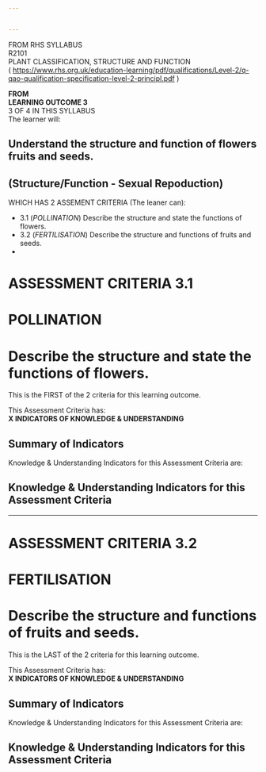 ```yaml
---


---
```


<p>FROM RHS SYLLABUS<br>
R2101<br>
PLANT CLASSIFICATION, STRUCTURE AND FUNCTION<br>
( <a href="https://www.rhs.org.uk/education-learning/pdf/qualifications/Level-2/q-qao-qualification-specification-level-2-principl.pdf">https://www.rhs.org.uk/education-learning/pdf/qualifications/Level-2/q-qao-qualification-specification-level-2-principl.pdf</a> )</p>
<p><strong>FROM<br>
LEARNING OUTCOME 3</strong><br>
3 OF 4 IN THIS SYLLABUS<br>
The learner will:</p>
<h2 id="understand-the-structure-and-function-of-flowers-fruits-and-seeds.">Understand the structure and function of flowers fruits and seeds.</h2>
<h2 id="structurefunction---sexual-repoduction">(Structure/Function - Sexual Repoduction)</h2>
<p>WHICH HAS 2 ASSEMENT CRITERIA (The leaner can):</p>
<ul>
<li>3.1 (<em>POLLINATION</em>) Describe the structure and state the functions of flowers.</li>
<li>3.2 (<em>FERTILISATION</em>) Describe the structure and functions of fruits and seeds.</li>
<li></li>
</ul>
<h1 id="assessment-criteria-3.1">ASSESSMENT CRITERIA 3.1</h1>
<h1 id="pollination"><strong>POLLINATION</strong></h1>
<h1 id="describe-the-structure-and-state-the-functions-of-flowers.">Describe the structure and state the functions of flowers.</h1>
<p>This is the FIRST of the 2 criteria for this learning outcome.</p>
<p>This Assessment Criteria has:<br>
<strong>X INDICATORS OF KNOWLEDGE &amp; UNDERSTANDING</strong></p>
<h2 id="summary-of-indicators">Summary of Indicators</h2>
<p>Knowledge &amp; Understanding Indicators for this Assessment Criteria are:</p>
<h2 id="knowledge--understanding-indicators-for-this-assessment-criteria">Knowledge &amp; Understanding Indicators for this Assessment Criteria</h2>
<hr>
<h1 id="assessment-criteria-3.2">ASSESSMENT CRITERIA 3.2</h1>
<h1 id="fertilisation"><strong>FERTILISATION</strong></h1>
<h1 id="describe-the-structure-and-functions-of-fruits-and-seeds.">Describe the structure and functions of fruits and seeds.</h1>
<p>This is the LAST of the 2 criteria for this learning outcome.</p>
<p>This Assessment Criteria has:<br>
<strong>X INDICATORS OF KNOWLEDGE &amp; UNDERSTANDING</strong></p>
<h2 id="summary-of-indicators-1">Summary of Indicators</h2>
<p>Knowledge &amp; Understanding Indicators for this Assessment Criteria are:</p>
<h2 id="knowledge--understanding-indicators-for-this-assessment-criteria-1">Knowledge &amp; Understanding Indicators for this Assessment Criteria</h2>

